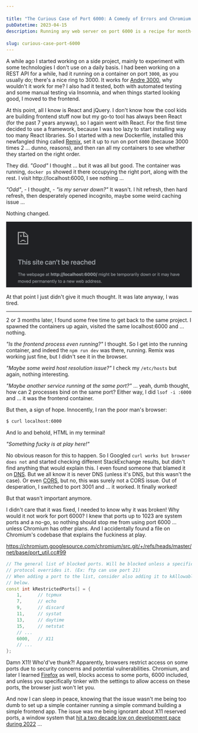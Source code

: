 ```yaml
---

title: "The Curious Case of Port 6000: A Comedy of Errors and Chromium's Shenanigans"
pubDatetime: 2023-04-15
description: Running any web server on port 6000 is a recipe for month-long headaches.

slug: curious-case-port-6000
---
```


A while ago I started working on a side project, mainly to experiment with some
technologies I don't use on a daily basis. I had been working on a REST API for
a while, had it running on a container on port `3000`, as you usually do;
there's a nice ring to 3000. It works for [Andre 3000](https://open.spotify.com/artist/74V3dE1a51skRkdII8y2C6?autoplay=true),
why wouldn't it work for me? I also had it tested, both with automated testing and some manual testing via Insomnia, and when
things started looking good, I moved to the frontend.

At this point, all I know is React and jQuery.
I don't know how the cool kids are building frontend stuff now but my go-to tool has
always been React (for the past 7 years anyway), so I again went with React. For the first time decided to use a
framework, because I was too lazy to start installing way too many React libraries.
So I started with a new Dockerfile, installed this newfangled thing called [Remix](https://remix.run/), set it up to
run on port `6000` (because 3000 times 2 ... dunno, reasons), and then ran all my containers
to see whether they started on the right order.

They did. _"Good"_ I thought ... but it was all but good. The container was running, `docker ps`
showed it there occupying the right port, along with the rest. I visit http://localhost:6000, I see nothing ...

_"Odd"_, - I thought, - _"is my server down?"_ It wasn't. I hit refresh, then hard refresh,
then desperately opened incognito, maybe some weird caching issue ...

Nothing changed.

![](/assets/images/20230415/unreachable.png)

At that point I just didn't give it much thought. It was late anyway, I was tired.

***

2 or 3 months later, I found some free time to get back to the same project. I spawned the
containers up again, visited the same localhost:6000 and ... nothing.

_"Is the frontend process even running?"_ I thought. So I get into the running container,
and indeed the `npm run dev` was there, running. Remix was working just fine, but I didn't see it in the browser.

_"Maybe some weird host resolution issue?"_ I check my `/etc/hosts` but again, nothing interesting.

_"Maybe another service running at the same port?"_ ... yeah, dumb thought, how can 2 processes bind on the same port?
Either way, I did `lsof -i :6000` and ... it was the frontend container.

But then, a sign of hope. Innocently, I ran the poor man's browser:

```bash
$ curl localhost:6000
```

And lo and behold, HTML in my terminal!

_"Something fucky is at play here!"_

No obvious reason for this to happen. So I Googled `curl works but browser does not` and started checking
different StackExchange results, but didn't find anything that would explain this. I even found someone that blamed it on [DNS](https://superuser.com/questions/924950/site-displays-with-curl-but-not-within-the-browser).
But we all know it is never DNS (unless it's DNS, but this wasn't the case). Or even [CORS](https://stackoverflow.com/questions/38689350/for-what-reason-i-can-access-the-resources-by-curl-but-not-in-the-browser),
but no, this was surely not a CORS issue. Out of desperation, I switched to port 3001 and ... it worked. It finally worked!

But that wasn't important anymore.

I didn't care that it was fixed, I needed to know why it was broken!
Why would it not work for port 6000? I knew that ports up to 1023 are system ports and a no-go,
so nothing should stop me from using port 6000 ... unless Chromium has other plans.
And I accidentally found a file on Chromium's codebase that explains the fuckiness at play.

https://chromium.googlesource.com/chromium/src.git/+/refs/heads/master/net/base/port_util.cc#99

```cpp
// The general list of blocked ports. Will be blocked unless a specific
// protocol overrides it. (Ex: ftp can use port 21)
// When adding a port to the list, consider also adding it to kAllowablePorts,
// below.
const int kRestrictedPorts[] = {
    1,      // tcpmux
    7,      // echo
    9,      // discard
    11,     // systat
    13,     // daytime
    15,     // netstat
    // ...
    6000,   // X11
    // ...
};
```

Damn X11! Who'd've thunk?! Apparently, browsers restrict access on some ports due to security concerns and potential vulnerabilities.
Chromium, and later I learned [Firefox](https://www.reddit.com/r/firefox/comments/ttms50/since_when_was_this_a_thing_in_firefox_trying_to/)
as well, blocks access to some ports, 6000 included, and unless you specifically tinker with the settings to allow access on these ports, the browser
just won't let you.

And now I can sleep in peace, knowing that the issue wasn't me being too dumb to set up a simple
container running a simple command building a simple frontend app. The issue was me being ignorant about
X11 reserved ports, a window system that [hit a two decade low on development pace during 2022](https://www.phoronix.com/news/XServer-2022-Development-Pace) ...
